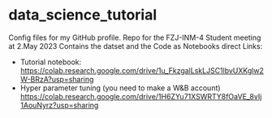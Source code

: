 # data_science_tutorial
Config files for my GitHub profile.
Repo for the FZJ-INM-4 Student meeting at 2.May 2023
Contains the datset and the Code as Notebooks
direct Links:
- Tutorial notebook:
https://colab.research.google.com/drive/1u_FkzgalLskLJSC1lbvUXKglw2W-BRzA?usp=sharing
- Hyper parameter tuning (you need to make a W&B account)
https://colab.research.google.com/drive/1H6ZYu71XSWRTY8fOaVE_8vIj1AouNyrz?usp=sharing
